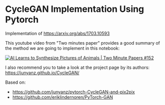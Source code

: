 # CycleGAN Implementation Using Pytorch

Implementation of https://arxiv.org/abs/1703.10593

This youtube video from "Two minutes paper" provides a good summary of the method we are going to implement in this notebook:  

[![AI Learns to Synthesize Pictures of Animals | Two Minute Papers #152](https://img.youtube.com/vi/D4C1dB9UheQ/0.jpg)](https://www.youtube.com/embed/D4C1dB9UheQ)

I also recommend you to take a look at the project page by its authors: https://junyanz.github.io/CycleGAN/

Based on:
- https://github.com/junyanz/pytorch-CycleGAN-and-pix2pix
- https://github.com/eriklindernoren/PyTorch-GAN
